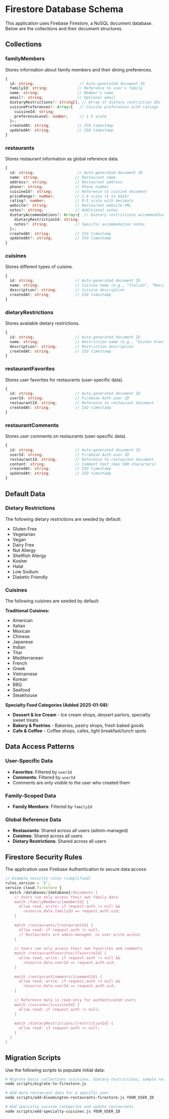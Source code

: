 # Firestore Database Schema

This application uses Firebase Firestore, a NoSQL document database. Below are the collections and their document structures.

## Collections

### familyMembers

Stores information about family members and their dining preferences.

```typescript
{
  id: string;                    // Auto-generated document ID
  familyId: string;             // Reference to user's family
  name: string;                 // Member's name
  email?: string;               // Optional email
  dietaryRestrictions?: string[]; // Array of dietary restriction IDs
  cuisinePreferences?: Array<{   // Cuisine preferences with ratings
    cuisineId: string;
    preferenceLevel: number;     // 1-5 scale
  }>;
  createdAt: string;            // ISO timestamp
  updatedAt: string;            // ISO timestamp
}
```

### restaurants

Stores restaurant information as global reference data.

```typescript
{
  id: string;                   // Auto-generated document ID
  name: string;                // Restaurant name
  address?: string;            // Restaurant address
  phone?: string;              // Phone number
  cuisineId?: string;          // Reference to cuisine document
  priceRange?: number;         // 1-4 scale ($ to $$$$)
  rating?: number;             // 0-5 scale with decimals
  website?: string;            // Restaurant website URL
  notes?: string;              // Additional notes
  dietaryAccommodations?: Array<{  // Dietary restrictions accommodated
    dietaryRestrictionId: string;
    notes?: string;            // Specific accommodation notes
  }>;
  createdAt: string;           // ISO timestamp
  updatedAt?: string;          // ISO timestamp
}
```

### cuisines

Stores different types of cuisine.

```typescript
{
  id: string;                  // Auto-generated document ID
  name: string;                // Cuisine name (e.g., "Italian", "Mexican")
  description?: string;        // Cuisine description
  createdAt: string;           // ISO timestamp
}
```

### dietaryRestrictions

Stores available dietary restrictions.

```typescript
{
  id: string;                  // Auto-generated document ID
  name: string;                // Restriction name (e.g., "Gluten Free")
  description?: string;        // Restriction description
  createdAt: string;           // ISO timestamp
}
```

### restaurantFavorites

Stores user favorites for restaurants (user-specific data).

```typescript
{
  id: string;                  // Auto-generated document ID
  userId: string;              // Firebase Auth user ID
  restaurantId: string;        // Reference to restaurant document
  createdAt: string;           // ISO timestamp
}
```

### restaurantComments

Stores user comments on restaurants (user-specific data).

```typescript
{
  id: string;                  // Auto-generated document ID
  userId: string;              // Firebase Auth user ID
  restaurantId: string;        // Reference to restaurant document
  content: string;             // Comment text (max 500 characters)
  createdAt: string;           // ISO timestamp
  updatedAt: string;           // ISO timestamp
}
```

## Default Data

### Dietary Restrictions

The following dietary restrictions are seeded by default:

- Gluten Free
- Vegetarian
- Vegan
- Dairy Free
- Nut Allergy
- Shellfish Allergy
- Kosher
- Halal
- Low Sodium
- Diabetic Friendly

### Cuisines

The following cuisines are seeded by default:

**Traditional Cuisines:**
- American
- Italian
- Mexican
- Chinese
- Japanese
- Indian
- Thai
- Mediterranean
- French
- Greek
- Vietnamese
- Korean
- BBQ
- Seafood
- Steakhouse

**Specialty Food Categories (Added 2025-01-08):**
- **Dessert & Ice Cream** - Ice cream shops, dessert parlors, specialty sweet treats
- **Bakery & Pastries** - Bakeries, pastry shops, fresh baked goods
- **Cafe & Coffee** - Coffee shops, cafes, light breakfast/lunch spots

## Data Access Patterns

### User-Specific Data
- **Favorites**: Filtered by `userId`
- **Comments**: Filtered by `userId`
- Comments are only visible to the user who created them

### Family-Scoped Data
- **Family Members**: Filtered by `familyId`

### Global Reference Data
- **Restaurants**: Shared across all users (admin-managed)
- **Cuisines**: Shared across all users
- **Dietary Restrictions**: Shared across all users

## Firestore Security Rules

The application uses Firebase Authentication to secure data access:

```javascript
// Example security rules (simplified)
rules_version = '2';
service cloud.firestore {
  match /databases/{database}/documents {
    // Users can only access their own family data
    match /familyMembers/{memberId} {
      allow read, write: if request.auth != null && 
        resource.data.familyId == request.auth.uid;
    }
    
    match /restaurants/{restaurantId} {
      allow read: if request.auth != null;
      // Restaurants are admin-managed, no user write access
    }
    
    // Users can only access their own favorites and comments
    match /restaurantFavorites/{favoriteId} {
      allow read, write: if request.auth != null && 
        resource.data.userId == request.auth.uid;
    }
    
    match /restaurantComments/{commentId} {
      allow read, write: if request.auth != null && 
        resource.data.userId == request.auth.uid;
    }
    
    // Reference data is read-only for authenticated users
    match /cuisines/{cuisineId} {
      allow read: if request.auth != null;
    }
    
    match /dietaryRestrictions/{restrictionId} {
      allow read: if request.auth != null;
    }
  }
}
```

## Migration Scripts

Use the following scripts to populate initial data:

```bash
# Migrate basic collections (cuisines, dietary restrictions, sample restaurants)
node scripts/migrate-to-firestore.js

# Add more restaurant data for a specific user
node scripts/add-bloomington-restaurants-firestore.js YOUR_USER_ID

# Add specialty cuisine categories and update restaurants
node scripts/add-specialty-cuisines.js YOUR_USER_ID
```